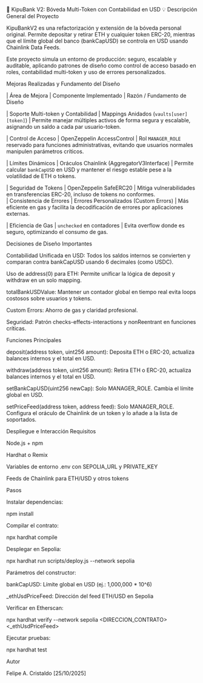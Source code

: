 🏦 KipuBank V2: Bóveda Multi-Token con Contabilidad en USD
💡 Descripción General del Proyecto

KipuBankV2 es una refactorización y extensión de la bóveda personal original. Permite depositar y retirar ETH y cualquier token ERC-20, mientras que el límite global del banco (bankCapUSD) se controla en USD usando Chainlink Data Feeds.

Este proyecto simula un entorno de producción: seguro, escalable y auditable, aplicando patrones de diseño como control de acceso basado en roles, contabilidad multi-token y uso de errores personalizados.

Mejoras Realizadas y Fundamento del Diseño

| Área de Mejora                     | Componente Implementado                    | Razón / Fundamento de Diseño                                                      

| Soporte Multi-token y Contabilidad | Mappings Anidados (`vaults[user][token]`)  | Permite manejar múltiples activos de forma segura y escalable, asignando un saldo a cada par usuario-token.

| Control de Acceso                  | OpenZeppelin AccessControl                 | Rol `MANAGER_ROLE` reservado para funciones administrativas, evitando que usuarios normales manipulen 
parámetros críticos. 

| Límites Dinámicos                  | Oráculos Chainlink (AggregatorV3Interface) | Permite calcular `bankCapUSD` en USD y mantener el riesgo estable pese a la volatilidad de ETH o tokens.                   

| Seguridad de Tokens                | OpenZeppelin SafeERC20                     | Mitiga vulnerabilidades en transferencias ERC-20, incluso de tokens no conformes.                                         
| Consistencia de Errores            | Errores Personalizados (Custom Errors)     | Más eficiente en gas y facilita la decodificación de errores por aplicaciones externas.                                    

| Eficiencia de Gas                  | `unchecked` en contadores                  | Evita overflow donde es seguro, optimizando el consumo de gas.                                                             

Decisiones de Diseño Importantes

Contabilidad Unificada en USD: Todos los saldos internos se convierten y comparan contra bankCapUSD usando 6 decimales (como USDC).

Uso de address(0) para ETH: Permite unificar la lógica de deposit y withdraw en un solo mapping.

totalBankUSDValue: Mantener un contador global en tiempo real evita loops costosos sobre usuarios y tokens.

Custom Errors: Ahorro de gas y claridad profesional.

Seguridad: Patrón checks-effects-interactions y nonReentrant en funciones críticas.

Funciones Principales

deposit(address token, uint256 amount): Deposita ETH o ERC-20, actualiza balances internos y el total en USD.

withdraw(address token, uint256 amount): Retira ETH o ERC-20, actualiza balances internos y el total en USD.

setBankCapUSD(uint256 newCap): Solo MANAGER_ROLE. Cambia el límite global en USD.

setPriceFeed(address token, address feed): Solo MANAGER_ROLE. Configura el oráculo de Chainlink de un token y lo añade a la lista de soportados.

Despliegue e Interacción
Requisitos

Node.js + npm

Hardhat o Remix

Variables de entorno .env con SEPOLIA_URL y PRIVATE_KEY

Feeds de Chainlink para ETH/USD y otros tokens

Pasos

Instalar dependencias:

npm install


Compilar el contrato:

npx hardhat compile


Desplegar en Sepolia:

npx hardhat run scripts/deploy.js --network sepolia


Parámetros del constructor:

bankCapUSD: Límite global en USD (ej.: 1,000,000 * 10^6)

_ethUsdPriceFeed: Dirección del feed ETH/USD en Sepolia

Verificar en Etherscan:

npx hardhat verify --network sepolia <DIRECCION_CONTRATO> <_ethUsdPriceFeed>


Ejecutar pruebas:

npx hardhat test

Autor

Felipe A. Cristaldo
[25/10/2025]
